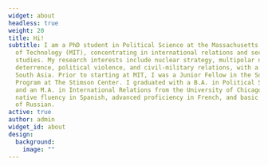 ```yaml
---
widget: about
headless: true
weight: 20
title: Hi!
subtitle: I am a PhD student in Political Science at the Massachusetts Institute
  of Technology (MIT), concentrating in international relations and security
  studies. My research interests include nuclear strategy, multipolar nuclear
  deterrence, political violence, and civil-military relations, with a focus on
  South Asia. Prior to starting at MIT, I was a Junior Fellow in the South Asia
  Program at The Stimson Center. I graduated with a B.A. in Political Science
  and an M.A. in International Relations from the University of Chicago. I have
  native fluency in Spanish, advanced proficiency in French, and basic knowledge
  of Russian.
active: true
author: admin
widget_id: about
design:
  background:
    image: ""
---
```

